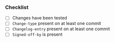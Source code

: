 
### Checklist

- [ ] Changes have been tested
- [ ] `Change-type` present on at least one commit
- [ ] `Changelog-entry` present on at least one commit
- [ ] `Signed-off-by` is present

